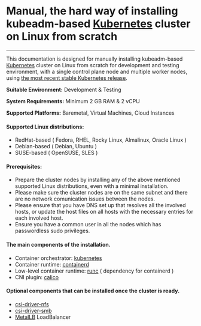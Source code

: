 # Manual, the hard way of installing kubeadm-based [Kubernetes](https://kubernetes.io/) cluster on Linux from scratch

----  
This documentation is designed for manually installing kubeadm-based [Kubernetes](https://kubernetes.io/) cluster on Linux from scratch for development and testing environment, with a single control plane node and multiple worker nodes, using [the most recent stable Kubernetes release](https://github.com/kubernetes/kubernetes/releases/latest).  

**Suitable Environment:** Development & Testing

**System Requirements:** Minimum 2 GB RAM & 2 vCPU

**Supported Platforms:** Baremetal, Virtual Machines, Cloud Instances

#### Supported Linux distributions: 
* RedHat-based ( Fedora, RHEL, Rocky Linux, Almalinux, Oracle Linux ) 
* Debian-based  ( Debian, Ubuntu )
* SUSE-based  ( OpenSUSE, SLES )

#### Prerequisites:
* Prepare the cluster nodes by installing any of the above mentioned supported Linux distributions, even with a minimal installation.
* Please make sure the cluster nodes are on the same subnet and there are no network comunication issues between the nodes.
* Please ensure that you have DNS set up that resolves all the involved hosts, or update the host files on all hosts with the necessary entries for each involved host.
* Ensure you have a common user in all the nodes which has passwordless sudo privileges.
 
#### The main components of the installation.   
* Container orchestrator: [kubernetes](https://github.com/kubernetes/kubernetes)
* Container runtime: [containerd](https://github.com/containerd/containerd)  
* Low-level container runtime: [runc](https://github.com/opencontainers/runc) ( dependency for containerd )  
* CNI plugin: [calico](https://github.com/projectcalico/calico)

#### Optional components that can be installed once the cluster is ready.  
* [csi-driver-nfs](https://github.com/kubernetes-csi/csi-driver-nfs)
* [csi-driver-smb](https://github.com/kubernetes-csi/csi-driver-smb)
* [MetalLB](https://github.com/metallb/metallb) LoadBalancer
